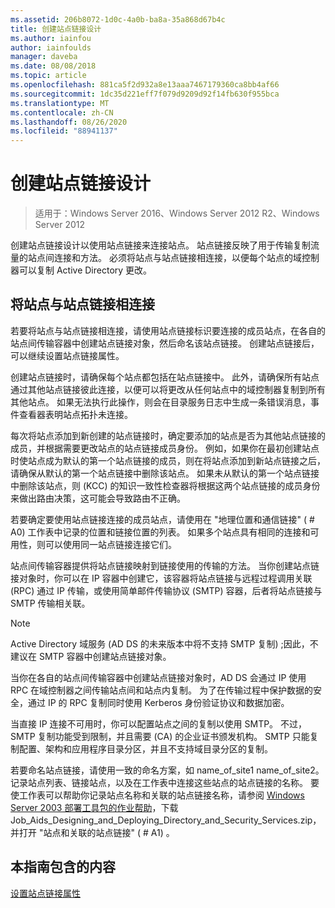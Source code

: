 ```yaml
---
ms.assetid: 206b8072-1d0c-4a0b-ba8a-35a868d67b4c
title: 创建站点链接设计
ms.author: iainfou
author: iainfoulds
manager: daveba
ms.date: 08/08/2018
ms.topic: article
ms.openlocfilehash: 881ca5f2d932a8e13aaa7467179360ca8bb4af66
ms.sourcegitcommit: 1dc35d221eff7f079d9209d92f14fb630f955bca
ms.translationtype: MT
ms.contentlocale: zh-CN
ms.lasthandoff: 08/26/2020
ms.locfileid: "88941137"
---
```

# <a name="creating-a-site-link-design"></a>创建站点链接设计

> 适用于：Windows Server 2016、Windows Server 2012 R2、Windows Server 2012

创建站点链接设计以使用站点链接来连接站点。 站点链接反映了用于传输复制流量的站点间连接和方法。 必须将站点与站点链接相连接，以便每个站点的域控制器可以复制 Active Directory 更改。

## <a name="connecting-sites-with-site-links"></a>将站点与站点链接相连接

若要将站点与站点链接相连接，请使用站点链接标识要连接的成员站点，在各自的站点间传输容器中创建站点链接对象，然后命名该站点链接。 创建站点链接后，可以继续设置站点链接属性。

创建站点链接时，请确保每个站点都包括在站点链接中。 此外，请确保所有站点通过其他站点链接彼此连接，以便可以将更改从任何站点中的域控制器复制到所有其他站点。 如果无法执行此操作，则会在目录服务日志中生成一条错误消息，事件查看器表明站点拓扑未连接。

每次将站点添加到新创建的站点链接时，确定要添加的站点是否为其他站点链接的成员，并根据需要更改站点的站点链接成员身份。 例如，如果你在最初创建站点时使站点成为默认的第一个站点链接的成员，则在将站点添加到新站点链接之后，请确保从默认的第一个站点链接中删除该站点。 如果未从默认的第一个站点链接中删除该站点，则 (KCC) 的知识一致性检查器将根据这两个站点链接的成员身份来做出路由决策，这可能会导致路由不正确。

若要确定要使用站点链接连接的成员站点，请使用在 "地理位置和通信链接" ( # A0) 工作表中记录的位置和链接位置的列表。 如果多个站点具有相同的连接和可用性，则可以使用同一站点链接连接它们。

站点间传输容器提供将站点链接映射到链接使用的传输的方法。 当你创建站点链接对象时，你可以在 IP 容器中创建它，该容器将站点链接与远程过程调用关联 (RPC) 通过 IP 传输，或使用简单邮件传输协议 (SMTP) 容器，后者将站点链接与 SMTP 传输相关联。

> [!NOTE]
> Active Directory 域服务 (AD DS 的未来版本中将不支持 SMTP 复制) ;因此，不建议在 SMTP 容器中创建站点链接对象。

当你在各自的站点间传输容器中创建站点链接对象时，AD DS 会通过 IP 使用 RPC 在域控制器之间传输站点间和站点内复制。 为了在传输过程中保护数据的安全，通过 IP 的 RPC 复制同时使用 Kerberos 身份验证协议和数据加密。

当直接 IP 连接不可用时，你可以配置站点之间的复制以使用 SMTP。 不过，SMTP 复制功能受到限制，并且需要 (CA) 的企业证书颁发机构。 SMTP 只能复制配置、架构和应用程序目录分区，并且不支持域目录分区的复制。

若要命名站点链接，请使用一致的命名方案，如 name_of_site1 name_of_site2。 记录站点列表、链接站点，以及在工作表中连接这些站点的站点链接的名称。 要使工作表可以帮助你记录站点名称和关联的站点链接名称，请参阅 [Windows Server 2003 部署工具包的作业帮助](https://microsoft.com/download/details.aspx?id=9608)，下载 Job_Aids_Designing_and_Deploying_Directory_and_Security_Services.zip，并打开 "站点和关联的站点链接" ( # A1) 。

## <a name="in-this-guide"></a>本指南包含的内容

[设置站点链接属性](Setting-Site-Link-Properties.md)
